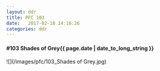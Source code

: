 ```yaml
---
layout: ddr
title: PFC 103
date:   2017-02-18 14:16:26
categories: ddr
---
```


#### **#103** Shades of Grey<span class="pull-right">{{ page.date | date_to_long_string }}</span>
![](/images/pfc/103_Shades of Grey.jpg)
